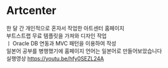 # Artcenter

한 달 간 개인적으로 혼자서 작업한 아트센터 홈페이지 <br>
부트스트랩 무료 템플릿을 가져와 디자인 작업 <br>ㅣ
Oracle DB 연동과 MVC 패턴을 이용하여 작성 <br>
일본어 공부를 병행했기에 홈페이지 언어는 일본어로 만들어보았습니다 <br>
실행영상 https://youtu.be/hfy0SEZL24A 
